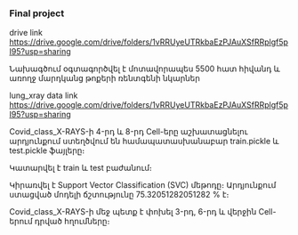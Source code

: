 ### Final project
drive link https://drive.google.com/drive/folders/1vRRUyeUTRkbaEzPJAuXSfRRplgf5pI95?usp=sharing


Նախագծում օգտագործվել է մոտավորապես 5500 հատ հիվանդ և առողջ մարդկանց թոքերի ռենտգենի նկարներ

lung_xray data link  https://drive.google.com/drive/folders/1vRRUyeUTRkbaEzPJAuXSfRRplgf5pI95?usp=sharing

Covid_class_X-RAYS-ի 4-րդ և 8-րդ Cell-երը աշխատացնելու արդյունքում ստեղծվում են համապատասխանաբար train.pickle և test.pickle ֆայլերը։

Կատարվել է train և test բաժանում։

Կիրառվել է Support Vector Classification (SVC) մեթոդը։
Արդյունքում ստացված մոդելի ճշտությունը 75.32051282051282 % է։

Covid_class_X-RAYS-ի մեջ պետք է փոխել 3-րդ, 6-րդ և վերջին Cell-երում դրված հղումները։

